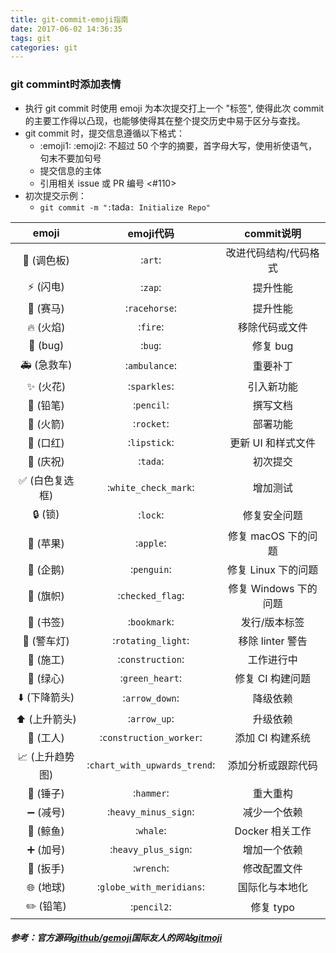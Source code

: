```yaml
---
title: git-commit-emoji指南
date: 2017-06-02 14:36:35
tags: git
categories: git
---
```


### git commint时添加表情
- 执行 git commit 时使用 emoji 为本次提交打上一个 "标签", 使得此次 commit 的主要工作得以凸现，也能够使得其在整个提交历史中易于区分与查找。
- git commit 时，提交信息遵循以下格式：
  + :emoji1: :emoji2: 不超过 50 个字的摘要，首字母大写，使用祈使语气，句末不要加句号
  + 提交信息的主体
  + 引用相关 issue 或 PR 编号 <#110>
- 初次提交示例：
  + `git commit -m ":`tada`: Initialize Repo"`
  
<!--more-->
  emoji  |   emoji代码   |    commit说明
:-------:|:-------------:|:--------------:
🎨 (调色板)|:`art`:| 改进代码结构/代码格式
⚡️ (闪电)|:`zap`:|提升性能
🐎 (赛马)|:`racehorse`:| 提升性能
🔥 (火焰)|:`fire`:| 移除代码或文件
🐛 (bug)|:`bug`:| 修复 bug
🚑 (急救车)|:`ambulance`:| 重要补丁
✨ (火花)|:`sparkles`:| 引入新功能
📝 (铅笔)|:`pencil`:| 撰写文档
🚀 (火箭)|:`rocket`:| 部署功能
💄 (口红)|:`lipstick`:| 更新 UI 和样式文件
🎉 (庆祝)|:`tada`:| 初次提交
✅ (白色复选框)|:`white_check_mark`:|增加测试
🔒 (锁)|:`lock`:|修复安全问题
🍎 (苹果)|:`apple`:|修复 macOS 下的问题
🐧 (企鹅)|:`penguin`:|修复 Linux 下的问题
🏁 (旗帜)|:`checked_flag`:| 修复 Windows 下的问题
🔖 (书签)|:`bookmark`:|发行/版本标签
🚨 (警车灯)|:`rotating_light`:|移除 linter 警告
🚧 (施工)|:`construction`:|工作进行中
💚 (绿心)|:`green_heart`:|修复 CI 构建问题
⬇️ (下降箭头)|:`arrow_down`:|降级依赖
⬆️ (上升箭头)|:`arrow_up`:|升级依赖
👷 (工人)|:`construction_worker`:|添加 CI 构建系统
📈 (上升趋势图)|:`chart_with_upwards_trend`:|添加分析或跟踪代码
🔨 (锤子)|:`hammer`:|重大重构
➖ (减号)|:`heavy_minus_sign`:|减少一个依赖
🐳 (鲸鱼)|:`whale`:|Docker 相关工作
➕ (加号)|:`heavy_plus_sign`:|增加一个依赖
🔧 (扳手)|:`wrench`:|修改配置文件
🌐 (地球)|:`globe_with_meridians`:| 国际化与本地化
✏️ (铅笔)|:`pencil2`:|修复 typo

##### 参考：官方源码[github/gemoji](https://github.com/github/gemoji)国际友人的网站[gitmoji](https://gitmoji.carloscuesta.me/)
<!-- 
{% aplayerlist %}
{
    "autoplay": true,
    "showlrc": 0,
    "mutex": true,
    "music": [
        {
            "title": "에필로그 (Epilogue)",
            "author": "이동준",
            "url": "https://molier-1256056152.cos.ap-guangzhou.myqcloud.com/%E1%84%8B%E1%85%A6%E1%84%91%E1%85%B5%E1%86%AF%E1%84%85%E1%85%A9%E1%84%80%E1%85%B3.mp3",
            "pic": "https://y.gtimg.cn/music/photo_new/T002R300x300M000000RmZHf3qhLUL.jpg?max_age=2592000",
            "lrc": "https://歌词.lrc"
        }
    ]
}
{% endaplayerlist %} -->